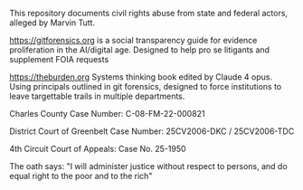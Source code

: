 This repository documents civil rights abuse from state and federal actors, alleged by Marvin Tutt.

https://gitforensics.org is a social transparency guide for evidence proliferation in the AI/digital age. Designed to help pro se litigants and supplement FOIA requests

https://theburden.org Systems thinking book edited by Claude 4 opus. Using principals outlined in git forensics, designed to force institutions to leave targettable trails in multiple departments.

Charles County Case Number: 	C-08-FM-22-000821

District Court of Greenbelt Case Number: 25CV2006-DKC / 25CV2006-TDC

4th Circuit Court of Appeals: Case No. 25-1950

The oath says:
"I will administer justice without respect to persons, and do equal right to the poor and to the rich"

